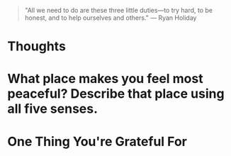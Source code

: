 
> \"All we need to do are these three little duties—to try hard, to be honest, and to help ourselves and others.\" — Ryan Holiday

# Thoughts

# What place makes you feel most peaceful? Describe that place using all five senses.

# One Thing You're Grateful For

